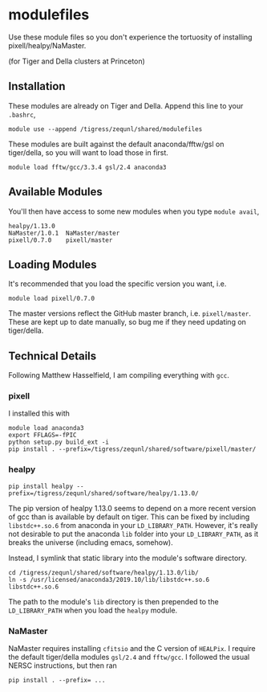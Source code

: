 # modulefiles

Use these module files so you don't experience the tortuosity of installing pixell/healpy/NaMaster. 

(for Tiger and Della clusters at Princeton)

## Installation

These modules are already on Tiger and Della. Append this line to your `.bashrc`,

```
module use --append /tigress/zequnl/shared/modulefiles
```

These modules are built against the default anaconda/fftw/gsl on tiger/della, so you will want to load those in first.
```
module load fftw/gcc/3.3.4 gsl/2.4 anaconda3
```

## Available Modules

You'll then have access to some new modules when you type `module avail`,

```
healpy/1.13.0   
NaMaster/1.0.1  NaMaster/master 
pixell/0.7.0    pixell/master
```

## Loading Modules

It's recommended that you load the specific version you want, i.e.
```
module load pixell/0.7.0
```

The master versions reflect the GitHub master branch, i.e. `pixell/master`. These are kept up to date manually, so bug me if they need updating on tiger/della. 

## Technical Details

Following Matthew Hasselfield, I am compiling everything with `gcc`. 

### pixell

I installed this with 

```
module load anaconda3
export FFLAGS=-fPIC
python setup.py build_ext -i
pip install . --prefix=/tigress/zequnl/shared/software/pixell/master/
```

### healpy

```
pip install healpy --prefix=/tigress/zequnl/shared/software/healpy/1.13.0/
```

The pip version of healpy 1.13.0 seems to depend on a more recent version of gcc than is available by default on tiger. This can be fixed by including `libstdc++.so.6` from anaconda in your `LD_LIBRARY_PATH`. However, it's really not desirable to put the anaconda `lib` folder into your `LD_LIBRARY_PATH`, as it breaks the universe (including emacs, somehow).

Instead, I symlink that static library into the module's software directory.

```
cd /tigress/zequnl/shared/software/healpy/1.13.0/lib/
ln -s /usr/licensed/anaconda3/2019.10/lib/libstdc++.so.6 libstdc++.so.6
``` 

The path to the module's `lib` directory is then prepended to the `LD_LIBRARY_PATH` when you load the `healpy` module.

### NaMaster

NaMaster requires installing `cfitsio` and the C version of `HEALPix`. I require the default tiger/della modules `gsl/2.4` and `fftw/gcc`. I followed the usual NERSC instructions, but then ran

```
pip install . --prefix= ...
```
